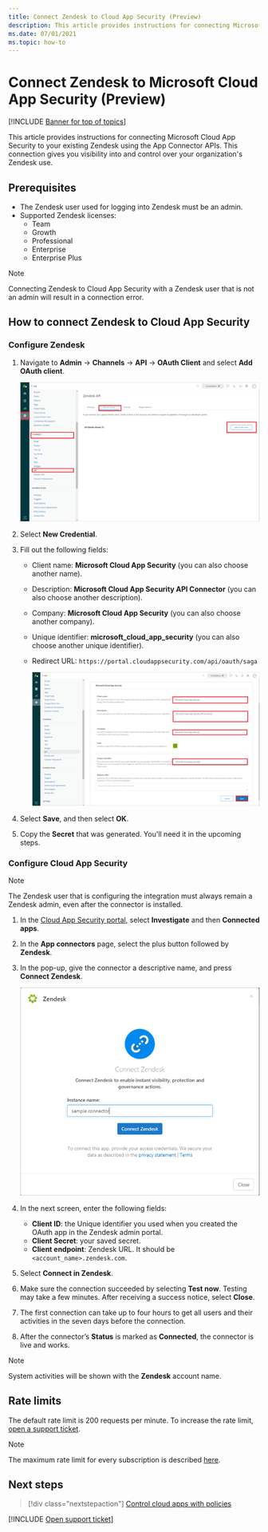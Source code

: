 ```yaml
---
title: Connect Zendesk to Cloud App Security (Preview)
description: This article provides instructions for connecting Microsoft Cloud App Security to your existing Zendesk using the App Connector APIs. 
ms.date: 07/01/2021
ms.topic: how-to
---
```

# Connect Zendesk to Microsoft Cloud App Security (Preview)

[!INCLUDE [Banner for top of topics](includes/banner.md)]

This article provides instructions for connecting Microsoft Cloud App Security to your existing Zendesk using the App Connector APIs. This connection gives you visibility into and control over your organization's Zendesk use.

## Prerequisites

- The Zendesk user used for logging into Zendesk must be an admin.
- Supported Zendesk licenses:
  - Team
  - Growth
  - Professional
  - Enterprise
  - Enterprise Plus
 
 >[!NOTE]
> Connecting Zendesk to Cloud App Security with a Zendesk user that is not an admin will result in a connection error.

## How to connect Zendesk to Cloud App Security

### Configure Zendesk

1. Navigate to **Admin** -> **Channels** -> **API** -> **OAuth Client** and select **Add OAuth client**.

    ![Zendesk API configuration.](media/zendesk-api-configuration.png)

1. Select **New Credential**.
1. Fill out the following fields:

    - Client name: **Microsoft Cloud App Security** (you can also choose another name).
    - Description: **Microsoft Cloud App Security API Connector** (you can also choose another description).
    - Company: **Microsoft Cloud App Security** (you can also choose another company).
    - Unique identifier: **microsoft_cloud_app_security** (you can also choose another unique identifier).
    - Redirect URL: `https://portal.cloudappsecurity.com/api/oauth/saga`

        ![Zendesk create API app.](media/zendesk-create-api-app.png)

1. Select **Save**, and then select **OK**.

1. Copy the **Secret** that was generated. You'll need it in the upcoming steps.

### Configure Cloud App Security

>[!NOTE]
>The Zendesk user that is configuring the integration must always remain a Zendesk admin, even after the connector is installed.

1. In the [Cloud App Security portal](https://portal.cloudappsecurity.com/), select **Investigate** and then **Connected apps**.

1. In the **App connectors** page, select the plus button followed by **Zendesk**.

1. In the pop-up, give the connector a descriptive name, and press **Connect Zendesk**.

    ![Connect Zendesk.](media/connect-zendesk.png)

1. In the next screen, enter the following fields:

    - **Client ID**: the Unique identifier you used when you created the OAuth app in the Zendesk admin portal.
    - **Client Secret**: your saved secret.
    - **Client endpoint**: Zendesk URL. It should be `<account_name>.zendesk.com`.

1. Select **Connect in Zendesk**.
1. Make sure the connection succeeded by selecting **Test now**. Testing may take a few minutes. After receiving a success notice, select **Close**.
1. The first connection can take up to four hours to get all users and their activities in the seven days before the connection.
1. After the connector’s **Status** is marked as **Connected**, the connector is live and works.

>[!NOTE]
>System activities will be shown with the **Zendesk** account name.

## Rate limits

The default rate limit is 200 requests per minute. To increase the rate limit, [open a support ticket](support-and-ts.md).

>[!NOTE]
>The maximum rate limit for every subscription is described [here](https://developer.zendesk.com/api-reference/ticketing/account-configuration/usage_limits/#zendesk-support-plan-limits).

## Next steps

> [!div class="nextstepaction"]
> [Control cloud apps with policies](control-cloud-apps-with-policies.md)

[!INCLUDE [Open support ticket](includes/support.md)]
